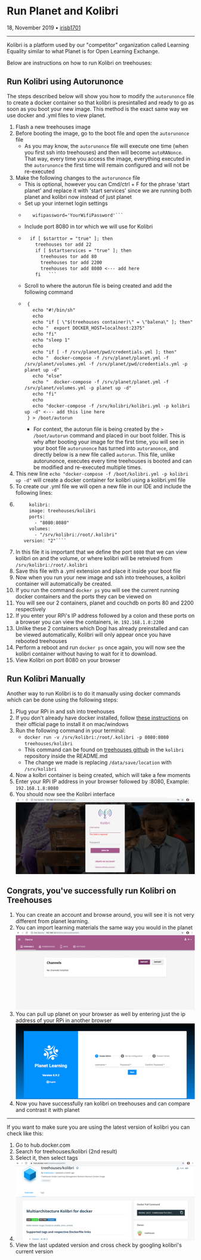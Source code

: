 # Run Planet and Kolibri

18, November 2019 • [irisb1701](https://github.com/irisb1701)

---

Kolibri is a platform used by our "competitor" organization called Learning Equality similar to what Planet is for Open Learning Exchange.

Below are instructions on how to run Kolibri on treehouses:

## Run Kolibri using Autorunonce
The steps described below will show you how to modify the `autorunonce` file to create a docker container so that kolibri is presintalled and ready to go as soon as you boot your new image. This method is the exact same way we use docker and .yml files to view planet.

1. Flash a new treehouses image
1. Before booting the image, go to the boot file and open the `autorunonce` file
    - As you may know, the `autorunonce` file will execute one time (when you first ssh into treehouses) and then will become `autoRANonce`. That way, every time you access the image, everything executed in the `autorunonce` the first time will remain configured and will not be re-executed
1. Make the following changes to the `autorunonce` file
    - This is optional, however you can Cmd/ctrl + F for the phrase 'start planet' and replace it with 'start services' since we are running both planet and kolibri now instead of just planet
    - Set up your internet login settings
    - ```wifiname='YourWifiName'
         wifipassword='YourWifiPassword'```
    - Include port 8080 in tor which we will use for Kolibri
    - ```# starts tor service
        if [ $starttor = "true" ]; then
          treehouses tor add 22
          if [ $startservices = "true" ]; then
            treehouses tor add 80
            treehouses tor add 2200
            treehouses tor add 8080 <--- add here
          fi   ```
    - Scroll to where the autorun file is being created and add the following command
    - ```
       {
         echo "#!/bin/sh"
         echo
         echo "if [ \"$(treehouses container)\" = \"balena\" ]; then"
         echo "  export DOCKER_HOST=localhost:2375"
         echo "fi"
         echo "sleep 1"
         echo
         echo "if [ -f /srv/planet/pwd/credentials.yml ]; then"
         echo "  docker-compose -f /srv/planet/planet.yml -f /srv/planet/volumes.yml -f /srv/planet/pwd/credentials.yml -p planet up -d"
         echo "else"
         echo "  docker-compose -f /srv/planet/planet.yml -f /srv/planet/volumes.yml -p planet up -d"
         echo "fi"
         echo
         echo "docker-compose -f /srv/kolibri/kolibri.yml -p kolibri up -d" <--- add this line here
       } > /boot/autorun  
         ```
         - For context, the autorun file is being created by the `> /boot/autorun` command and placed in our boot folder. This is why after booting your image for the first time, you will see in your boot file `autorunonce` has turned into `autoranonce`, and directly below is a new file called `autorun`. This file, unlike autorunonce, executes every time treehouses is booted and can be modified and re-executed multiple times.
1. This new line `echo "docker-compose -f /boot/kolibri.yml -p kolibri up -d"` will create a docker container for kolibri using a kolibri.yml file
1. To create our .yml file we will open a new file in our IDE and include the following lines:
1. ```services:
        kolibri:
        image: treehouses/kolibri
        ports:
          - "8080:8080"
        volumes:
          - "/srv/kolibri:/root/.kolibri"
      version: "2"````
1. In this file it is important that we define the port `8080` that we can view kolibri on and the volume, or where kolibri will be retreived from `/srv/kolibri:/root/.kolibri`
1. Save this file with a .yml extension and place it inside your boot file
1. Now when you run your new image and ssh into treehouses, a kolibri container will automatically be created.
1. If you run the command `docker ps` you will see the current running docker containers and the ports they can be viewed on
1. You will see our 2 containers, planet and couchdb on ports 80 and 2200 respectively
1. If you enter your RPi's IP address followed by a colon and these ports on a browser you can view the containers, ie. `192.168.1.8:2200`
1. Unlike these 2 containers which Dogi has already preinstalled and can be viewed automatically, Kolibri will only appear once you have rebooted treehouses
1. Perform a reboot and run `docker ps` once again, you will now see the kolibri container without having to wait for it to download.
1. View Kolibri on port 8080 on your browser


## Run Kolibri Manually
Another way to run Kolibri is to do it manually using docker commands which can be done using the following steps:

1. Plug your RPi in and ssh into treehouses
1. If you don't already have docker installed, follow [these instructions](https://docs.docker.com/v17.09/engine/installation/) on their official page to install it on mac/windows
1. Run the following command in your terminal:
    - `docker run -v /srv/kolibri:/root/.kolibri -p 8080:8080 treehouses/kolibri`
    - This command can be found on [treehouses github](https://github.com/treehouses) in the `kolibri` repository inside the README.md
    - The change we made is replacing `/data/save/location` with `/srv/kolibri`
1. Now a kolbri container is being created, which will take a few moments
1. Enter your RPi IP address in your browser followed by :8080, Example: `192.168.1.8:8080`
1. You should now see the Kolibri interface
   ![](images/20191014-kolibri-home.png)

## Congrats, you've successfully run Kolibri on Treehouses

1. You can create an account and browse around, you will see it is not very different from planet learning.
1. You can import learning materials the same way you would in the planet
   ![](images/20191014-kolibri-import.png)
1. You can pull up planet on your browser as well by entering just the ip address of your RPi in another browser
   ![](images/20191014-planet.png)
1. Now you have successfully ran kolibri on treehouses and can compare and contrast it with planet

---

If you want to make sure you are using the latest version of kolibri you can check like this:

1. Go to hub.docker.com
1. Search for treehouses/kolibri (2nd result)
1. Select it, then select tags
1. ![](images/20191014-docker.png)
1. View the last updated version and cross check by googling kolibri's current version
